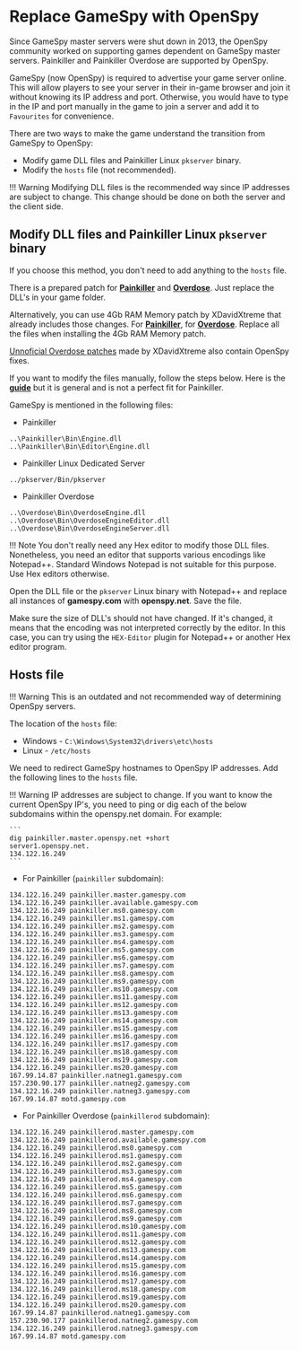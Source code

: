 # Replace GameSpy with OpenSpy

Since GameSpy master servers were shut down in 2013, the OpenSpy community worked on supporting games dependent on GameSpy master servers. Painkiller and Painkiller Overdose are supported by OpenSpy.

GameSpy (now OpenSpy) is required to advertise your game server online. This will allow players to see your server in their in-game browser and join it without knowing its IP address and port. Otherwise, you would have to type in the IP and port manually in the game to join a server and add it to `Favourites` for convenience.

There are two ways to make the game understand the transition from GameSpy to OpenSpy:

* Modify game DLL files and Painkiller Linux `pkserver` binary.
* Modify the `hosts` file (not recommended).

!!! Warning
    Modifying DLL files is the recommended way since IP addresses are subject to change.
    This change should be done on both the server and the client side.

## Modify DLL files and Painkiller Linux `pkserver` binary

If you choose this method, you don't need to add anything to the `hosts` file.

There is a prepared patch for [**Painkiller**](https://www.moddb.com/games/painkiller/downloads/painkiller-164-multiplayer-gamespy-fix) and [**Overdose**](https://www.moddb.com/games/painkiller-overdose/downloads/painkiller-overdose-gamespy-fix). Just replace the DLL's in your game folder.

Alternatively, you can use 4Gb RAM Memory patch by XDavidXtreme that already includes those changes. For [**Painkiller**](https://www.moddb.com/games/painkiller/downloads/painkiller-4gb-patch), for [**Overdose**](https://www.moddb.com/games/painkiller-overdose/downloads/painkiller-4gb-patch). Replace all the files when installing the 4Gb RAM Memory patch.

[Unnoficial Overdose patches](https://www.moddb.com/mods/painkiller-overdose-86u-patch) made by XDavidXtreme also contain OpenSpy fixes.

If you want to modify the files manually, follow the steps below. Here is the [**guide**](http://beta.openspy.net/en/howto/generic/painkiller) but it is general and is not a perfect fit for Painkiller.

GameSpy is mentioned in the following files:

* Painkiller

```
..\Painkiller\Bin\Engine.dll
..\Painkiller\Bin\Editor\Engine.dll
```

* Painkiller Linux Dedicated Server

```
../pkserver/Bin/pkserver
```

* Painkiller Overdose

```
..\Overdose\Bin\OverdoseEngine.dll
..\Overdose\Bin\OverdoseEngineEditor.dll
..\Overdose\Bin\OverdoseEngineServer.dll
```

!!! Note
    You don't really need any Hex editor to modify those DLL files. Nonetheless, you need an editor that supports various encodings like Notepad++. Standard Windows Notepad is not suitable for this purpose. Use Hex editors otherwise.

Open the DLL file or the `pkserver` Linux binary with Notepad++ and replace all instances of **gamespy.com** with **openspy.net**. Save the file.

Make sure the size of DLL's should not have changed. If it's changed, it means that the encoding was not interpreted correctly by the editor. In this case, you can try using the `HEX-Editor` plugin for Notepad++ or another Hex editor program.

## Hosts file

!!! Warning
    This is an outdated and not recommended way of determining OpenSpy servers.

The location of the `hosts` file:

* Windows - `C:\Windows\System32\drivers\etc\hosts`
* Linux - `/etc/hosts`

We need to redirect GameSpy hostnames to OpenSpy IP addresses. Add the following lines to the `hosts` file.

!!! Warning
    IP addresses are subject to change. If you want to know the current OpenSpy IP's, you need to ping or dig each of the below subdomains within the openspy.net domain. For example:

    ```
    dig painkiller.master.openspy.net +short
    server1.openspy.net.
    134.122.16.249
    ```

* For Painkiller (`painkiller` subdomain):

```
134.122.16.249 painkiller.master.gamespy.com
134.122.16.249 painkiller.available.gamespy.com
134.122.16.249 painkiller.ms0.gamespy.com
134.122.16.249 painkiller.ms1.gamespy.com
134.122.16.249 painkiller.ms2.gamespy.com
134.122.16.249 painkiller.ms3.gamespy.com
134.122.16.249 painkiller.ms4.gamespy.com
134.122.16.249 painkiller.ms5.gamespy.com
134.122.16.249 painkiller.ms6.gamespy.com
134.122.16.249 painkiller.ms7.gamespy.com
134.122.16.249 painkiller.ms8.gamespy.com
134.122.16.249 painkiller.ms9.gamespy.com
134.122.16.249 painkiller.ms10.gamespy.com
134.122.16.249 painkiller.ms11.gamespy.com
134.122.16.249 painkiller.ms12.gamespy.com
134.122.16.249 painkiller.ms13.gamespy.com
134.122.16.249 painkiller.ms14.gamespy.com
134.122.16.249 painkiller.ms15.gamespy.com
134.122.16.249 painkiller.ms16.gamespy.com
134.122.16.249 painkiller.ms17.gamespy.com
134.122.16.249 painkiller.ms18.gamespy.com
134.122.16.249 painkiller.ms19.gamespy.com
134.122.16.249 painkiller.ms20.gamespy.com
167.99.14.87 painkiller.natneg1.gamespy.com
157.230.90.177 painkiller.natneg2.gamespy.com
134.122.16.249 painkiller.natneg3.gamespy.com
167.99.14.87 motd.gamespy.com
```

* For Painkiller Overdose (`painkillerod` subdomain):

```
134.122.16.249 painkillerod.master.gamespy.com
134.122.16.249 painkillerod.available.gamespy.com
134.122.16.249 painkillerod.ms0.gamespy.com
134.122.16.249 painkillerod.ms1.gamespy.com
134.122.16.249 painkillerod.ms2.gamespy.com
134.122.16.249 painkillerod.ms3.gamespy.com
134.122.16.249 painkillerod.ms4.gamespy.com
134.122.16.249 painkillerod.ms5.gamespy.com
134.122.16.249 painkillerod.ms6.gamespy.com
134.122.16.249 painkillerod.ms7.gamespy.com
134.122.16.249 painkillerod.ms8.gamespy.com
134.122.16.249 painkillerod.ms9.gamespy.com
134.122.16.249 painkillerod.ms10.gamespy.com
134.122.16.249 painkillerod.ms11.gamespy.com
134.122.16.249 painkillerod.ms12.gamespy.com
134.122.16.249 painkillerod.ms13.gamespy.com
134.122.16.249 painkillerod.ms14.gamespy.com
134.122.16.249 painkillerod.ms15.gamespy.com
134.122.16.249 painkillerod.ms16.gamespy.com
134.122.16.249 painkillerod.ms17.gamespy.com
134.122.16.249 painkillerod.ms18.gamespy.com
134.122.16.249 painkillerod.ms19.gamespy.com
134.122.16.249 painkillerod.ms20.gamespy.com
167.99.14.87 painkillerod.natneg1.gamespy.com
157.230.90.177 painkillerod.natneg2.gamespy.com
134.122.16.249 painkillerod.natneg3.gamespy.com
167.99.14.87 motd.gamespy.com
```
